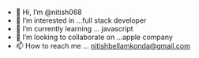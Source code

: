 - 👋 Hi, I’m @nitish068
- 👀 I’m interested in ...full stack developer 
- 🌱 I’m currently learning ... javascript 
- 💞️ I’m looking to collaborate on ...apple company 
- 📫 How to reach me ... nitishbellamkonda@gmail.com

<!---
nitish068/nitish068 is a ✨ special ✨ repository because its `README.md` (this file) appears on your GitHub profile.
You can click the Preview link to take a look at your changes.
--->
